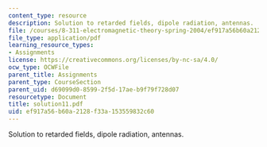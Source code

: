 ```yaml
---
content_type: resource
description: Solution to retarded fields, dipole radiation, antennas.
file: /courses/8-311-electromagnetic-theory-spring-2004/ef917a56b60a2128f33a153559832c60_solution11.pdf
file_type: application/pdf
learning_resource_types:
- Assignments
license: https://creativecommons.org/licenses/by-nc-sa/4.0/
ocw_type: OCWFile
parent_title: Assignments
parent_type: CourseSection
parent_uid: d69099d0-8599-2f5d-17ae-b9f79f728d07
resourcetype: Document
title: solution11.pdf
uid: ef917a56-b60a-2128-f33a-153559832c60
---
```

Solution to retarded fields, dipole radiation, antennas.